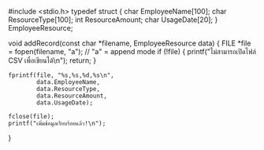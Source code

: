 #include <stdio.h>
typedef struct {
    char EmployeeName[100];
    char ResourceType[100];
    int ResourceAmount;
    char UsageDate[20];
} EmployeeResource;

void addRecord(const char *filename, EmployeeResource data) {
    FILE *file = fopen(filename, "a");  // "a" = append mode
    if (!file) {
        printf("ไม่สามารถเปิดไฟล์ CSV เพื่อเขียนได้\n");
        return;
    }

    fprintf(file, "%s,%s,%d,%s\n", 
            data.EmployeeName, 
            data.ResourceType, 
            data.ResourceAmount, 
            data.UsageDate);

    fclose(file);
    printf("เพิ่มข้อมูลเรียบร้อยแล้ว!\n");
}
